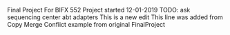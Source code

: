 Final Project For BIFX 552
Project started 12-01-2019
TODO: ask sequencing center abt adapters
This is a new edit
This line was added from Copy
Merge Conflict example from original FinalProject
